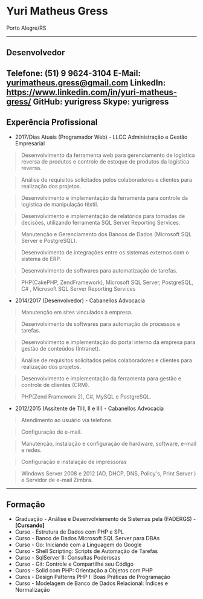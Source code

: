 # Yuri Matheus Gress
Porto Alegre/RS

----
## Desenvolvedor
**Telefone:** (51) 9 9624-3104
**E-Mail:** yurimatheus.gress@gmail.com
**LinkedIn:** https://www.linkedin.com/in/yuri-matheus-gress/
**GitHub:** yurigress
**Skype:** yurigress
----

## Experência Profissional

* 2017/Dias Atuais (Programador Web) - LLCC Administração e Gestão Empresarial
> Desenvolvimento da ferramenta web para gerenciamento de logística reversa de produtos e controle de estoque de produtos da logística reversa.

> Análise de requisitos solicitados pelos colaboradores e clientes para realização dos projetos.

> Desenvolvimento e implementação da ferramenta para controle da logística de manipulação têxtil.

> Desenvolvimento e implementação de relatórios para tomadas de decisões, utilizando ferramenta SQL Server Reporting Services.

> Manutenção e Gerenciamento dos Bancos de Dados (Microsoft SQL Server e PostgreSQL).

> Desenvolvimento de integrações entre os sistemas externos com o sistema de ERP.

> Desenvolvimento de softwares para automatização de tarefas. 

> PHP(CakePHP, ZendFramework), Microsoft SQL Server, PostgreSQL, C# , Microsoft SQL Server Reporting Services

* 2014/2017 (Desenvolvedor) - Cabanellos Advocacia
> Manutenção em sites vinculados à empresa.

> Desenvolvimento de softwares para automação de processos e tarefas.

> Desenvolvimento e implementação do portal interno da empresa para gestão de conteúdos (Intranet).

> Análise de requisitos solicitados pelos colaboradores e clientes para realização dos projetos.

> Desenvolvimento e implementação da ferramenta para gestão e controle de clientes (CRM).

> PHP(Zend Framework 2), C#, MySQL e PostgreSQL.

* 2012/2015 (Assitente de TI I, II e III) - Cabanellos Advocacia
> Atendimento ao usuário via telefone. 

> Configuração de e-mail. 

> Manutenção, instalação e configuração de hardware, software, e-mail e redes.

> Configuração e instalação de impressoras

> Windows Server 2008 e 2012 (AD, DHCP, DNS, Policy's, Print Server ) e Servidor de e-mail Zimbra.

----
## Formação
* Graduação - Análise e Desenvolviemento de Sistemas pela (FADERGS) - **[Cursando]**
* Curso - Estrutura de Dados com PHP e SPL
* Curso - Banco de Dados Microsoft SQL Server para DBAs
* Curso - Go: Iniciando com a Linguagem do Google
* Curso - Shell Scripting: Scripts de Automação de Tarefas
* Curso - SqlServer II: Consultas Poderosas
* Curso - Git: Controle e Compartilhe seu Código
* Curos - Solid com PHP: Orientação a Objetos com PHP
* Curos - Design Patterns PHP I: Boas Práticas de Programação
* Curso - Modelagem de Banco de Dados Relacional: Índices e Normalização
